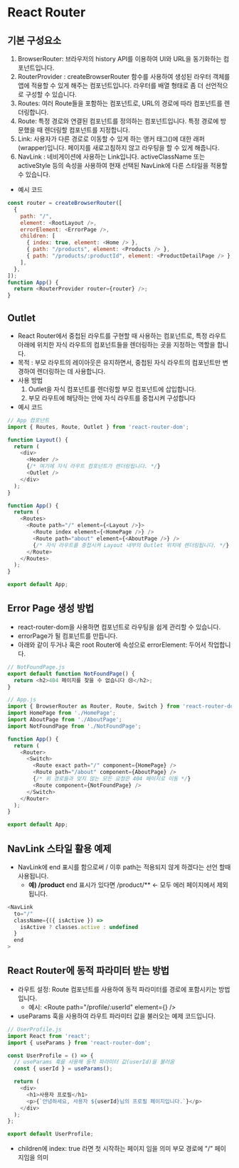 # React Router
## 기본 구성요소
  1. BrowserRouter: 브라우저의 history API를 이용하여 UI와 URL을 동기화하는 컴포넌트입니다.
  2. RouterProvider : createBrowserRouter 함수를 사용하여 생성된 라우터 객체를 앱에 적용할 수 있게 해주는 컴포넌트입니다. 라우터를 배열 형태로 좀 더 선언적으로 구성할 수 있습니다.
  3. Routes: 여러 Route들을 포함하는 컴포넌트로, URL의 경로에 따라 컴포넌트를 렌더링합니다.
  4. Route: 특정 경로와 연결된 컴포넌트를 정의하는 컴포넌트입니다. 특정 경로에 방문했을 때 렌더링할 컴포넌트를 지정합니다.
  5. Link: 사용자가 다른 경로로 이동할 수 있게 하는 앵커 태그(<a>)에 대한 래퍼(wrapper)입니다. 페이지를 새로고침하지 않고 라우팅을 할 수 있게 해줍니다.
  6. NavLink : 네비게이션에 사용하는 Link입니다. activeClassName 또는 activeStyle 등의 속성을 사용하여 현재 선택된 NavLink에 다른 스타일을 적용할 수 있습니다.
* 예시 코드
```javascript
const router = createBrowserRouter([
  {
    path: "/",
    element: <RootLayout />,
    errorElement: <ErrorPage />,
    children: [
      { index: true, element: <Home /> },
      { path: "/products", element: <Products /> },
      { path: "/products/:productId", element: <ProductDetailPage /> },
    ],
  },
]);
function App() {
  return <RouterProvider router={router} />;
}
```
## Outlet
* React Router에서 중첩된 라우트를 구현할 때 사용하는 컴포넌트로, 특정 라우트 아래에 위치한 자식 라우트의 컴포넌트들을 렌더링하는 곳을 지정하는 역할을 합니다.
* 목적 : 부모 라우트의 레이아웃은 유지하면서, 중첩된 자식 라우트의 컴포넌트만 변경하여 렌더링하는 데 사용합니다.
* 사용 방법
  1. Outlet을 자식 컴포넌트를 렌더링할 부모 컴포넌트에 삽입합니다.
  2. 부모 라우트에 해당하는 <Route> 안에 자식 라우트를 중첩시켜 구성합니다
* 예시 코드
```javascript
// App 컴포넌트
import { Routes, Route, Outlet } from 'react-router-dom';

function Layout() {
  return (
    <div>
      <Header />
      {/* 여기에 자식 라우트 컴포넌트가 렌더링됩니다. */}
      <Outlet />
    </div>
  );
}

function App() {
  return (
    <Routes>
      <Route path="/" element={<Layout />}>
        <Route index element={<HomePage />} />
        <Route path="about" element={<AboutPage />} />
        {/* 자식 라우트를 중첩시켜 Layout 내부의 Outlet 위치에 렌더링됩니다. */}
      </Route>
    </Routes>
  );
}

export default App;

```
## Error Page 생성 방법
* react-router-dom을 사용하면 <Route> 컴포넌트로 라우팅을 쉽게 관리할 수 있습니다.
* errorPage가 될 컴포넌트를 만듭니다.
* 아래와 같이 두거나 혹은 root Router에 속성으로 errorElement: <ErrorPage /> 두어서 작업합니다.
```javascript
// NotFoundPage.js
export default function NotFoundPage() {
  return <h2>404 페이지를 찾을 수 없습니다 😢</h2>;
}

// App.js
import { BrowserRouter as Router, Route, Switch } from 'react-router-dom';
import HomePage from './HomePage';
import AboutPage from './AboutPage';
import NotFoundPage from './NotFoundPage';

function App() {
  return (
    <Router>
      <Switch>
        <Route exact path="/" component={HomePage} />
        <Route path="/about" component={AboutPage} />
        {/* 위 경로들과 맞지 않는 모든 요청은 404 페이지로 이동 */}
        <Route component={NotFoundPage} />
      </Switch>
    </Router>
  );
}

export default App;

```
## NavLink 스타일 활용 예제
* NavLink에 end 표시를 함으로써 / 이후 path는 적용되지 않게 하겠다는 선언 할때 사용됩니다.
  * **예) /product** end 표시가 있다면 /product/** <- 모두 에러 페이지에서 제외 됩니다.
```javascript
<NavLink
  to="/"
  className={({ isActive }) =>
    isActive ? classes.active : undefined
  }
  end
>
```

## React Router에 동적 파라미터 받는 방법
* 라우트 설정: Route 컴포넌트를 사용하여 동적 파라미터를 경로에 포함시키는 방법입니다.
  * 예시: <Route path="/profile/:userId" element={<UserProfile />} />
* useParams 훅을 사용하여 라우트 파라미터 값을 불러오는 예제 코드입니다.
```javascript
// UserProfile.js
import React from 'react';
import { useParams } from 'react-router-dom';

const UserProfile = () => {
  // useParams 훅을 사용해 동적 파라미터 값(userId)을 불러옴
  const { userId } = useParams();

  return (
    <div>
      <h1>사용자 프로필</h1>
      <p>{`안녕하세요, 사용자 ${userId}님의 프로필 페이지입니다.`}</p>
    </div>
  );
};

export default UserProfile;

```

* children에 index: true 라면 첫 시작하는 페이지 임을 의미 부모 경로에 "/" 페이지임을 의미 